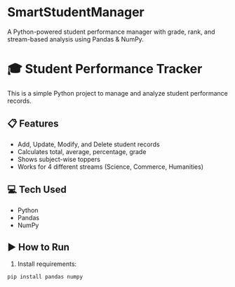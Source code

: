 # SmartStudentManager
A Python-powered student performance manager with grade, rank, and stream-based analysis using Pandas &amp; NumPy.
# 🎓 Student Performance Tracker

This is a simple Python project to manage and analyze student performance records.

## 📋 Features

- Add, Update, Modify, and Delete student records
- Calculates total, average, percentage, grade
- Shows subject-wise toppers
- Works for 4 different streams (Science, Commerce, Humanities)

## 💻 Tech Used

- Python
- Pandas
- NumPy

## ▶️ How to Run

1. Install requirements:
```bash
pip install pandas numpy
